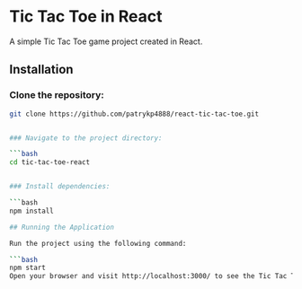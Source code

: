 # Tic Tac Toe in React

A simple Tic Tac Toe game project created in React.


## Installation

### Clone the repository:

   ```bash
   git clone https://github.com/patrykp4888/react-tic-tac-toe.git


### Navigate to the project directory:

   ```bash
   cd tic-tac-toe-react


### Install dependencies:

   ```bash
   npm install

## Running the Application

   Run the project using the following command:

   ```bash
   npm start
   Open your browser and visit http://localhost:3000/ to see the Tic Tac Toe game in action.
